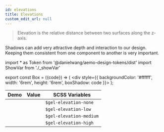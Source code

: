 ```yaml
---
id: elevations
title: Elevations
custom_edit_url: null
---
```


>Elevation is the relative distance between two surfaces along the z-axis.
     
Shadows can add very attractive depth and interaction to our design. Keeping them consistent from one component to another is very important. 

import * as Token from '@danielwang/aemo-design-tokens/dist'
import ShowVar from './_showVar'

export const Box = ({code}) => ( <div style={{
    backgroundColor: '#ffffff',
    width: '6rem',
    height: '6rem',
    boxShadow: code
  }}></div> );

| Demo | Value | SCSS Variables 
|---|---|---|
| <Box code={Token.ElevationNone} /> | <ShowVar code={Token.ElevationNone} />  | `$gel-elevation-none`
| <Box code={Token.ElevationLow} /> | <ShowVar code={Token.ElevationLow} /> | `$gel-elevation-low`
| <Box code={Token.ElevationMedium} /> | <ShowVar code={Token.ElevationMedium} /> | `$gel-elevation-medium`
| <Box code={Token.ElevationHigh} /> | <ShowVar code={Token.ElevationHigh} /> | `$gel-elevation-high`
